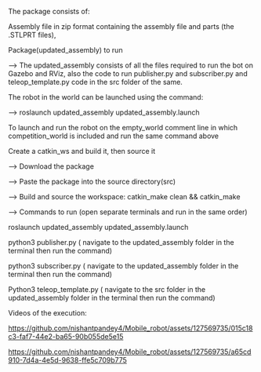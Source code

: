The package consists of:

Assembly file in zip format containing the assembly file and parts (the 
.STLPRT files),

Package(updated_assembly) to run 

--> The updated_assembly consists of all the files required to run the bot on Gazebo and RViz, also the code to run publisher.py and subscriber.py and teleop_template.py code in the src folder of the same.

The robot in the world can be launched using the command:

--> roslaunch updated_assembly updated_assembly.launch

To launch and run the robot on the empty_world comment line in which competition_world is included and run the same command above

Create a catkin_ws and build it, then source it

--> Download the package

--> Paste the package into the source directory(src)

--> Build and source the workspace:
	catkin_make clean && catkin_make

--> Commands to run (open separate terminals and run in the same order) 

  roslaunch updated_assembly updated_assembly.launch

  python3 publisher.py ( navigate to the updated_assembly folder in the terminal then run the command)

  python3 subscriber.py ( navigate to the updated_assembly folder in the terminal then run the command)

  Python3 teleop_template.py ( navigate to the src folder in the updated_assembly folder in the terminal then run the command)

Videos of the execution:


https://github.com/nishantpandey4/Mobile_robot/assets/127569735/015c18c3-faf7-44e2-ba65-90b055de5e15



https://github.com/nishantpandey4/Mobile_robot/assets/127569735/a65cd910-7d4a-4e5d-9638-ffe5c709b775

